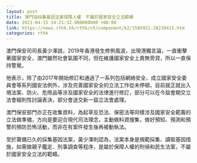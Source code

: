 ```yaml
---
layout: post
title: 澳門指採集基因法案保障人權　不屬於國家安全立法範疇
date: 2021-04-15 14:21:32.000000000 +08:00
link: https://news.rthk.hk/rthk/ch/component/k2/1585921-20210415.htm
categories: rthk
---
```


澳門保安司司長黃少澤說，2019年香港發生修例風波，出現港獨言論，一直衝擊著國家安全，澳門雖然社會氣圍不同，但在維護國家安全上責無旁貸，所以一直保持警覺。

他表示，除了由2017年開始修訂和通過了一系列包括網絡安全，成立國家安全委員會等系列國安法例外，涉及完善國家安全的立法工作從未停頓，目前就正就出入境法案、防火、危險品等涉及國家安全的法律進行修訂，部分可以在今屆會期交立法會細則性討論表決，部分會送交新一屆立法會處理。

澳門保安部門亦正在收集資料，為起草反恐法、保密法等同樣涉及國家安全範籌的立法做準備，方向是要迎合現代司法理念，主動做料資搜集，做好預知、預測和預警的預防恐怖活動，而非在有案件發生後再被動執法。

至於籌備已久的採集基因法案，黃少澤則認為，法案本身是規範採集、讀取基因措施，如需做親子鑑定、刑事調查等程序，是屬於保障人權的刑偵和民生法案，不屬於國家安全立法的範疇。
